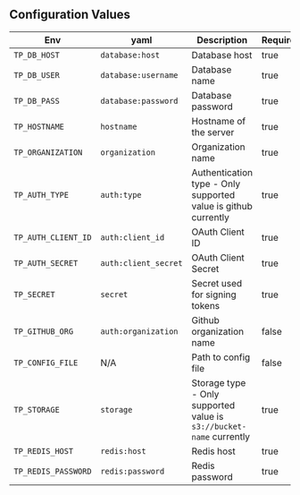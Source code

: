 ## Configuration Values

| Env | yaml | Description | Required |
|-----|-----|-------------|----------|
| `TP_DB_HOST`| `database:host`| Database host | true |
| `TP_DB_USER` | `database:username` | Database name | true |
| `TP_DB_PASS` | `database:password` | Database password | true |
| `TP_HOSTNAME` | `hostname` | Hostname of the server | true |
| `TP_ORGANIZATION` | `organization` | Organization name | true |
| `TP_AUTH_TYPE` | `auth:type` | Authentication type - Only supported value is github currently | true |
| `TP_AUTH_CLIENT_ID` | `auth:client_id` | OAuth Client ID | true |
| `TP_AUTH_SECRET` | `auth:client_secret` | OAuth Client Secret | true |
| `TP_SECRET` | `secret` | Secret used for signing tokens | true |
| `TP_GITHUB_ORG` | `auth:organization` | Github organization name | false |
| `TP_CONFIG_FILE` | N/A | Path to config file | false |
| `TP_STORAGE` | `storage` | Storage type - Only supported value is `s3://bucket-name` currently | true |
| `TP_REDIS_HOST` | `redis:host` | Redis host | true |
| `TP_REDIS_PASSWORD` | `redis:password` | Redis password | true |

